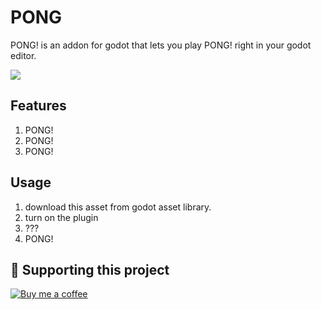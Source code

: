 # PONG
PONG! is an addon for godot that lets you play PONG! right in your godot editor.

![](https://raw.githubusercontent.com/night-glider/PONG/main/screenshots/showcase.gif)

## Features
1. PONG!
2. PONG!
3. PONG!

## Usage
1. download this asset from godot asset library.
2. turn on the plugin
3. ???
4. PONG!

## 🙌 Supporting this project
[![Buy me a coffee](https://img.shields.io/badge/Buy_me_a_coffee-FFDD00?logo=buy-me-a-coffee&style=for-the-badge&logoColor=black)](https://www.buymeacoffee.com/nightglider)
